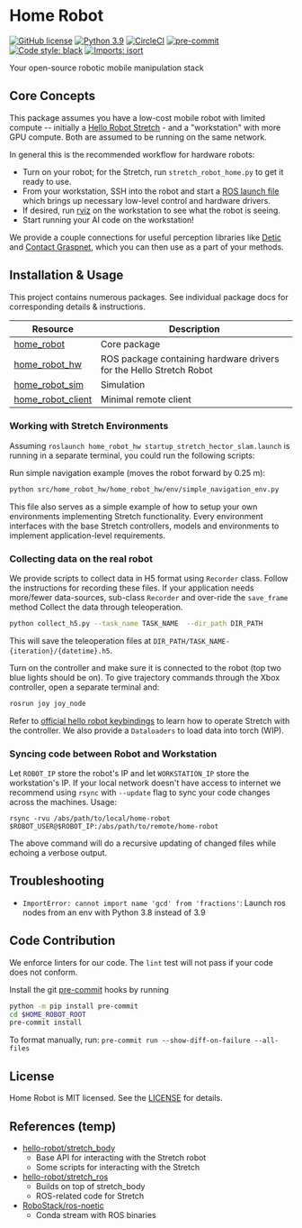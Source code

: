 # Home Robot

[![GitHub license](https://img.shields.io/badge/license-MIT-blue.svg)](https://github.com/facebookresearch/home-robot/blob/main/LICENSE)
[![Python 3.9](https://img.shields.io/badge/python-3.9-blue.svg)](https://www.python.org/downloads/release/python-370/)
[![CircleCI](https://dl.circleci.com/status-badge/img/gh/facebookresearch/home-robot/tree/main.svg?style=shield)](https://dl.circleci.com/status-badge/redirect/gh/facebookresearch/home-robot/tree/main)
[![pre-commit](https://img.shields.io/badge/pre--commit-enabled-brightgreen?logo=pre-commit&logoColor=white)](https://github.com/pre-commit/pre-commit)
[![Code style: black](https://img.shields.io/badge/code%20style-black-000000.svg)](https://github.com/psf/black)
[![Imports: isort](https://img.shields.io/badge/%20imports-isort-%231674b1?style=flat)](https://timothycrosley.github.io/isort/)

Your open-source robotic mobile manipulation stack

## Core Concepts

This package assumes you have a low-cost mobile robot with limited compute -- initially a [Hello Robot Stretch](hello-robot.com/) - and a "workstation" with more GPU compute. Both are assumed to be running on the same network.

In general this is the recommended workflow for hardware robots:
  - Turn on your robot; for the Stretch, run `stretch_robot_home.py` to get it ready to use.
  - From your workstation, SSH into the robot and start a [ROS launch file](http://wiki.ros.org/roslaunch) which brings up necessary low-level control and hardware drivers.
  - If desired, run [rviz](http://wiki.ros.org/rviz) on the workstation to see what the robot is seeing.
  - Start running your AI code on the workstation!

We provide a couple connections for useful perception libraries like [Detic](https://github.com/facebookresearch/Detic) and [Contact Graspnet](https://github.com/NVlabs/contact_graspnet), which you can then use as a part of your methods.

## Installation & Usage

This project contains numerous packages. See individual package docs for corresponding details & instructions.

| Resource | Description |
| -------- | ----------- |
| [home_robot](src/home_robot) | Core package |
| [home_robot_hw](src/home_robot_hw) | ROS package containing hardware drivers for the Hello Stretch Robot |
| [home_robot_sim](src/home_robot_sim) | Simulation |
| [home_robot_client](src/home_robot_client) | Minimal remote client |

### Working with Stretch Environments
Assuming `roslaunch home_robot_hw startup_stretch_hector_slam.launch` is running in a separate terminal, you could run the following scripts:

Run simple navigation example (moves the robot forward by 0.25 m): 
  ```sh
  python src/home_robot_hw/home_robot_hw/env/simple_navigation_env.py
  ```
This file also serves as a simple example of how to setup your own environments implementing Stretch functionality. Every environment interfaces with the base Stretch controllers, models and environments to implement application-level requirements.

### Collecting data on the real robot
We provide scripts to collect data in H5 format using `Recorder` class. Follow the instructions for recording these files. If your application needs more/fewer data-sources, sub-class `Recorder` and over-ride the `save_frame` method
Collect the data through teleoperation.
  ```sh
  python collect_h5.py --task_name TASK_NAME  --dir_path DIR_PATH
  ```
  This will save the teleoperation files at `DIR_PATH/TASK_NAME-{iteration}/{datetime}.h5`.

  Turn on the controller and make sure it is connected to the robot (top two blue lights should be on). To give trajectory commands through the Xbox controller, open a separate terminal and:
  ```sh
  rosrun joy joy_node
  ```
Refer to [official hello robot keybindings](https://docs.hello-robot.com/0.2/stretch-tutorials/getting_started/images/xbox.png) to learn how to operate Stretch with the controller. We also provide a `Dataloaders` to load data into torch (WIP). 

### Syncing code between Robot and Workstation

Let `ROBOT_IP` store the robot's IP and let `WORKSTATION_IP` store the workstation's IP. If your local network doesn't have access to internet we recommend using `rsync` with `--update` flag to sync your code changes across the machines. Usage:
```
rsync -rvu /abs/path/to/local/home-robot $ROBOT_USER@$ROBOT_IP:/abs/path/to/remote/home-robot
```

The above command will do a *r*ecursive *u*pdating of changed files while echoing a *v*erbose output.


## Troubleshooting 

- `ImportError: cannot import name 'gcd' from 'fractions'`: Launch ros nodes from an env with Python 3.8 instead of 3.9


## Code Contribution

We enforce linters for our code. The `lint` test will not pass if your code does not conform.

Install the git [pre-commit](https://pre-commit.com/) hooks by running
```bash
python -m pip install pre-commit
cd $HOME_ROBOT_ROOT
pre-commit install
```

To format manually, run: `pre-commit run --show-diff-on-failure --all-files`

## License
Home Robot is MIT licensed. See the [LICENSE](./LICENSE) for details.

## References (temp)

- [hello-robot/stretch_body](https://github.com/hello-robot/stretch_body)
  - Base API for interacting with the Stretch robot
  - Some scripts for interacting with the Stretch
- [hello-robot/stretch_ros](https://github.com/hello-robot/stretch_ros)
  - Builds on top of stretch_body
  - ROS-related code for Stretch
- [RoboStack/ros-noetic](https://github.com/RoboStack/ros-noetic)
  - Conda stream with ROS binaries
